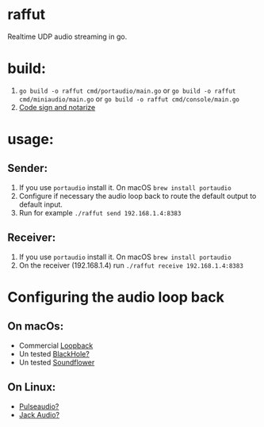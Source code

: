 # raffut
Realtime UDP audio streaming in go.

# build:
1. `go build -o raffut cmd/portaudio/main.go` or `go build -o raffut cmd/miniaudio/main.go` or `go build -o raffut cmd/console/main.go`
2. [Code sign and notarize](https://artyom.dev/notarizing-go-binaries-for-macos.html)

# usage:
## Sender:
1. If you use `portaudio` install it. On macOS `brew install portaudio`
2. Configure if necessary the audio loop back to route the default output to default input.
3. Run for example `./raffut send 192.168.1.4:8383`

## Receiver:
1. If you use `portaudio` install it. On macOS `brew install portaudio`
2. On the receiver (192.168.1.4) run `./raffut receive 192.168.1.4:8383`

# Configuring the audio loop back
## On macOs:
- Commercial [Loopback](https://rogueamoeba.com/loopback/)
- Un tested [BlackHole?](https://github.com/ExistentialAudio/BlackHole)
- Un tested [Soundflower](https://github.com/mattingalls/Soundflower)

## On Linux:
- [Pulseaudio?](https://gitlab.freedesktop.org/pulseaudio/pulseaudio)
- [Jack Audio?](https://jackaudio.org) 
